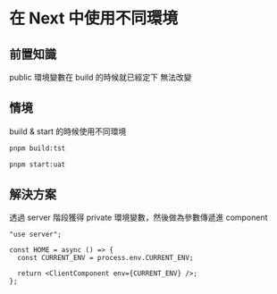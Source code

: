 # 在 Next 中使用不同環境

## 前置知識

public 環境變數在 build 的時候就已經定下 無法改變

## 情境

build & start 的時候使用不同環境

```sh
pnpm build:tst

pnpm start:uat
```

## 解決方案

透過 server 階段獲得 private 環境變數，然後做為參數傳遞進 component

```tsx
"use server";

const HOME = async () => {
  const CURRENT_ENV = process.env.CURRENT_ENV;

  return <ClientComponent env={CURRENT_ENV} />;
};
```
